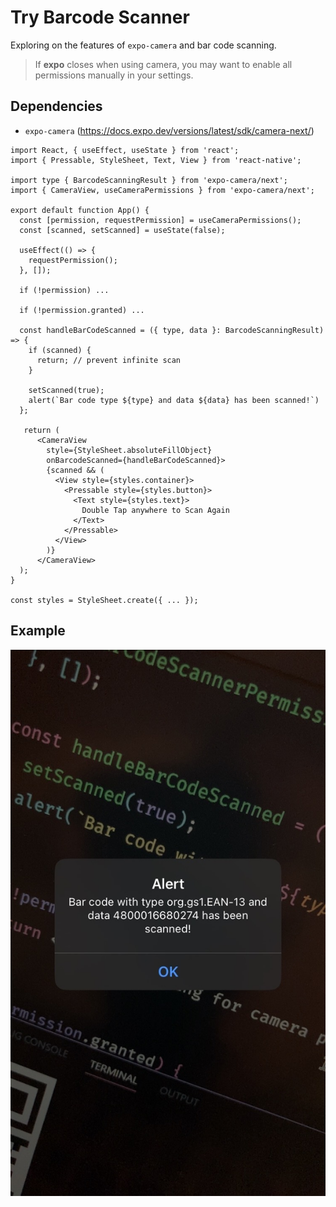 # Try Barcode Scanner

Exploring on the features of `expo-camera` and bar code scanning.

> If **expo** closes when using camera, you may want to enable all permissions manually in your settings.

## Dependencies

- `expo-camera` (https://docs.expo.dev/versions/latest/sdk/camera-next/)

```tsx
import React, { useEffect, useState } from 'react';
import { Pressable, StyleSheet, Text, View } from 'react-native';

import type { BarcodeScanningResult } from 'expo-camera/next';
import { CameraView, useCameraPermissions } from 'expo-camera/next';

export default function App() {
  const [permission, requestPermission] = useCameraPermissions();
  const [scanned, setScanned] = useState(false);

  useEffect(() => {
    requestPermission();
  }, []);

  if (!permission) ...

  if (!permission.granted) ...

  const handleBarCodeScanned = ({ type, data }: BarcodeScanningResult) => {
    if (scanned) {
      return; // prevent infinite scan
    }

    setScanned(true);
    alert(`Bar code type ${type} and data ${data} has been scanned!`)
  };

   return (
      <CameraView
        style={StyleSheet.absoluteFillObject}
        onBarcodeScanned={handleBarCodeScanned}>
        {scanned && (
          <View style={styles.container}>
            <Pressable style={styles.button}>
              <Text style={styles.text}>
                Double Tap anywhere to Scan Again
              </Text>
            </Pressable>
          </View>
        )}
      </CameraView>
  );
}

const styles = StyleSheet.create({ ... });
```

## Example

![example](example.png)
